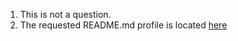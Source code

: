 1. This is not a question.
2. The requested README.md profile is located [here](https://github.com/ameraj04/IDS2024F/blob/main/README.md)
